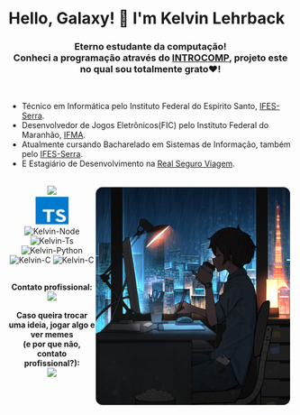 

# Hello, Galaxy! 👋 I'm Kelvin Lehrback
<h3 align="center"> 
    Eterno estudante da computação!</br> Conheci a programação através do <a href="https://introcomp.ufes.br/" target="_blank">INTROCOMP</a>, projeto este no qual sou totalmente grato❤️!
</h3>

<br>

<div align="left">
  <ul>
    <li>Técnico em Informática pelo Instituto Federal do Espírito Santo, <a href="https://serra.ifes.edu.br/" target="_blank">IFES-Serra</a>.
    </li>
    <li>
      Desenvolvedor de Jogos Eletrônicos(FIC) pelo Instituto Federal do Maranhão,  <a href="https://portal.ifma.edu.br/inicio/" target="_blank">IFMA</a>.
    </li>
    <li>
      Atualmente cursando Bacharelado em Sistemas de Informação, também pelo <a href="https://serra.ifes.edu.br/" target="_blank">IFES-Serra</a>.
    </li>
     <li>
      E Estagiário de Desenvolvimento na <a href="https://www.seguroviagem.srv.br/" target="_blank">Real Seguro Viagem</a>.
    </li>
  </ul>
</div>

<br>
<!-- Stats and image -->
<div>
  <img align="right" src="./images/art3.png" width="350"/>

  <div align="center">
    <img height="172" src="https://github-readme-stats-eight-theta.vercel.app/api/top-langs/?username=GodKelvin&layout=compact&langs_count=8&theme=radical"/>
    <br>
    <img alt="Kelvin-Ts" height="50" width="60" src="https://raw.githubusercontent.com/devicons/devicon/master/icons/typescript/typescript-plain.svg">
    <img alt="Kelvin-Node" height="50" width="60" src="https://cdn.jsdelivr.net/gh/devicons/devicon/icons/nodejs/nodejs-plain-wordmark.svg">
    <img alt="Kelvin-Ts" height="50" width="60" src="https://cdn.jsdelivr.net/gh/devicons/devicon/icons/postgresql/postgresql-plain-wordmark.svg" />
    <img alt="Kelvin-Python" height="50" width="60" src="https://cdn.jsdelivr.net/gh/devicons/devicon/icons/python/python-original-wordmark.svg">
    <img alt="Kelvin-C" height="50" width="60" src="https://cdn.jsdelivr.net/gh/devicons/devicon/icons/c/c-original.svg"/>
    <img alt="Kelvin-C" height="50" width="60" src="https://cdn.jsdelivr.net/gh/devicons/devicon/icons/ruby/ruby-plain-wordmark.svg"/>
  </div>
</div>
<br>
<div align="center">
  <p>
    <b>Contato profissional: </b>
    <br>
    <a href=https://www.linkedin.com/in/kelvin-lehrback/" target="_blank"><img src="https://img.shields.io/badge/-LinkedIn-%230077B5?style=for-the-badge&logo=linkedin&logoColor=white" target="_blank"></a>
  </p>
  
  <p>
    <b>Caso queira trocar uma ideia, jogar algo e ver memes <br>(e por que não, contato profissional?):</b>
    <br>
    <a href="https://discord.gg/K4aft4eTYq" target="_blank"><img src="https://img.shields.io/badge/Discord-7289DA?style=for-the-badge&logo=discord&logoColor=white" target="_blank"></a> 
  </p>
  
</div>